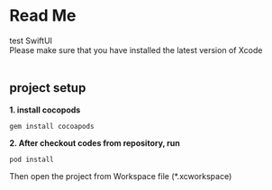 # Read Me
test SwiftUI<br />
Please make sure that you have installed the latest version of Xcode<br />
<br />
## project setup
**1. install cocopods**
```
gem install cocoapods
```
**2. After checkout codes from repository, run**
```
pod install
```
Then open the project from Workspace file (*.xcworkspace)
